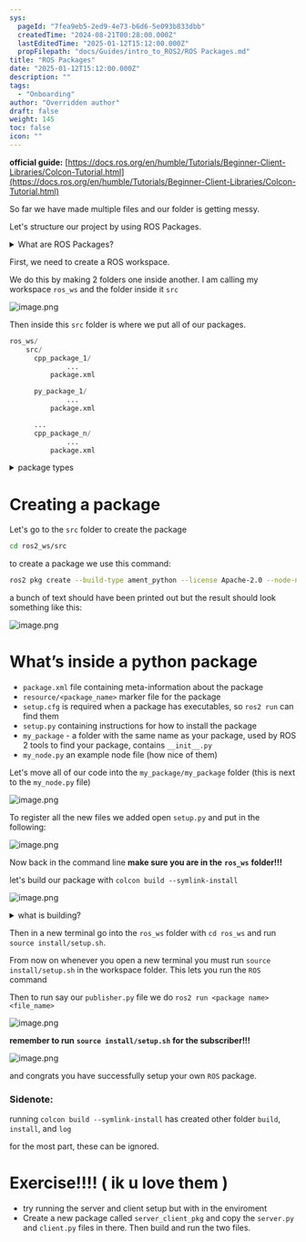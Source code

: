 ```yaml
---
sys:
  pageId: "7fea9eb5-2ed9-4e73-b6d6-5e093b833dbb"
  createdTime: "2024-08-21T00:28:00.000Z"
  lastEditedTime: "2025-01-12T15:12:00.000Z"
  propFilepath: "docs/Guides/intro_to_ROS2/ROS Packages.md"
title: "ROS Packages"
date: "2025-01-12T15:12:00.000Z"
description: ""
tags:
  - "Onboarding"
author: "Overridden author"
draft: false
weight: 145
toc: false
icon: ""
---
```


**official guide:** [https://docs.ros.org/en/humble/Tutorials/Beginner-Client-Libraries/Colcon-Tutorial.html](https://docs.ros.org/en/humble/Tutorials/Beginner-Client-Libraries/Colcon-Tutorial.html)

So far we have made multiple files and our folder is getting messy.

Let's structure our project by using ROS Packages.

<details>

<summary>What are ROS Packages?</summary>

ROS Packages are, as the name implies, packages of code that are highly sharable between ROS developers.

They consist of a folder, `package.xml` file, and source code

```python
      cpp_package_1/
		      ... imagine much code files here ..
          package.xml
```

</details>

First, we need to create a ROS workspace.

We do this by making 2 folders one inside another. I am calling my workspace `ros_ws` and the folder inside it `src`

![image.png](https://prod-files-secure.s3.us-west-2.amazonaws.com/d518164a-d88e-44d1-a4ee-3adb3bd8bce0/70706947-fd18-4537-a67b-e12946812d31/image.png?X-Amz-Algorithm=AWS4-HMAC-SHA256&X-Amz-Content-Sha256=UNSIGNED-PAYLOAD&X-Amz-Credential=ASIAZI2LB466ZIECN5VV%2F20250325%2Fus-west-2%2Fs3%2Faws4_request&X-Amz-Date=20250325T081143Z&X-Amz-Expires=3600&X-Amz-Security-Token=IQoJb3JpZ2luX2VjEKf%2F%2F%2F%2F%2F%2F%2F%2F%2F%2FwEaCXVzLXdlc3QtMiJHMEUCIQDVr8xU7%2FRJ3EQOZajFsWPz1TbGnLtB1t0WdpNq2CzeFwIgZ%2F5m%2BzbR%2FlSz1PNJ1Ed7jKhRwp2p9H3TY8GTfOe7B2sq%2FwMIEBAAGgw2Mzc0MjMxODM4MDUiDKgq%2F2gDd1Nn%2FGKI9CrcAzwwonDQTd1CSKFjngWQ8v6VJh8FRoFvu2tAOULy6GM3hAXpZA1wkL6ekBiWTHGTl0X2pbUsoW1%2BlWsllQIGr%2BFVsYrZ7jjAjlog6U4ia7BT4mekznN2e4sGLqYbvKNZQf3Mczruk2zC6ylp25IoZCtGtcIgqHT%2FP5StRWKLmNzfyP5zQddsrJ1GOQ%2FHoOhNp4ILJnGErEcIItUExoeCEjNWmoD97SfRWR9hcr73jvmu%2BmvOcVc6DSvZ5canX3ukESKCXdFKXHSwrsFbTeYyQacUSUCMIGHCN6kBT5x0gC9nR2LV4Gm29xsc1%2Bg4psRtvEnl4TJCNXMHhuaHhXPAszTC6kr30TjIkyMj0h6xQCdxbVFLYqEe7OpC06gzdWa9LZ%2F7anZkprpZ7o%2BUGqPh0tBo76basIBJIBssPK%2F327xr2WJnbI9k%2FWCta84YlmIy%2BSdEIMoxucmnxAyl7uMKzwIcxm9eVcIhATXF8u5rFZxigFveRtTS33aKmXNrtZpP7nh8iukK%2FEg6SQm0kZMhgSQQoAf89%2BauJSSg6OPbwXAyP2jxLYO5Ul3UYMnfnq69YcMWmIl7oMvtB8L2%2BYN2LOiHuxD79NR1ynVN9CDXuwUXsytXY%2BkO5IBxlH%2B0MK2uib8GOqUBkqO7yDHvnoLJAQad95%2BOl2224ZBdFCkV%2BuW28mIwudqhcMbQjdC4zyQd3gxM2XnlVCTO%2FO%2FMfBkQuif71TTsHZRkR5vrgpJnjDrpKxjOBBY02dTa8ykrkZo61RIOFCjpIcD6tS8n6Fo0zt3N3E%2Fu%2FxEcydVu6DQtHsxdC%2BZ1F3OC8RD7g5p1C4OxUI1OA9qzEaAsj2m0qwe5DRsKsdW2aTnPDRXt&X-Amz-Signature=335f08684f5dd4ca9266740038a0cfd909336508b5d100032c0e0a73627114ea&X-Amz-SignedHeaders=host&x-id=GetObject)

Then inside this `src` folder is where we put all of our packages.

```python
ros_ws/
    src/
      cpp_package_1/
		      ...
          package.xml

      py_package_1/
		      ...
          package.xml

      ...
      cpp_package_n/
		      ...
          package.xml

```

<details>

<summary>package types</summary>

packages can be either `C++` or python.

the intern file structure is different for each but for this guide we will stick to creating python packages

</details>

# Creating a package

Let's go to the `src` folder to create the package

```bash
cd ros2_ws/src
```

to create a package we use this command:

```bash
ros2 pkg create --build-type ament_python --license Apache-2.0 --node-name my_node my_package
```

a bunch of text should have been printed out but the result should look something like this:

![image.png](https://prod-files-secure.s3.us-west-2.amazonaws.com/d518164a-d88e-44d1-a4ee-3adb3bd8bce0/e6cf1e3f-8512-4a3e-b131-079f800bf3e8/image.png?X-Amz-Algorithm=AWS4-HMAC-SHA256&X-Amz-Content-Sha256=UNSIGNED-PAYLOAD&X-Amz-Credential=ASIAZI2LB466ZIECN5VV%2F20250325%2Fus-west-2%2Fs3%2Faws4_request&X-Amz-Date=20250325T081143Z&X-Amz-Expires=3600&X-Amz-Security-Token=IQoJb3JpZ2luX2VjEKf%2F%2F%2F%2F%2F%2F%2F%2F%2F%2FwEaCXVzLXdlc3QtMiJHMEUCIQDVr8xU7%2FRJ3EQOZajFsWPz1TbGnLtB1t0WdpNq2CzeFwIgZ%2F5m%2BzbR%2FlSz1PNJ1Ed7jKhRwp2p9H3TY8GTfOe7B2sq%2FwMIEBAAGgw2Mzc0MjMxODM4MDUiDKgq%2F2gDd1Nn%2FGKI9CrcAzwwonDQTd1CSKFjngWQ8v6VJh8FRoFvu2tAOULy6GM3hAXpZA1wkL6ekBiWTHGTl0X2pbUsoW1%2BlWsllQIGr%2BFVsYrZ7jjAjlog6U4ia7BT4mekznN2e4sGLqYbvKNZQf3Mczruk2zC6ylp25IoZCtGtcIgqHT%2FP5StRWKLmNzfyP5zQddsrJ1GOQ%2FHoOhNp4ILJnGErEcIItUExoeCEjNWmoD97SfRWR9hcr73jvmu%2BmvOcVc6DSvZ5canX3ukESKCXdFKXHSwrsFbTeYyQacUSUCMIGHCN6kBT5x0gC9nR2LV4Gm29xsc1%2Bg4psRtvEnl4TJCNXMHhuaHhXPAszTC6kr30TjIkyMj0h6xQCdxbVFLYqEe7OpC06gzdWa9LZ%2F7anZkprpZ7o%2BUGqPh0tBo76basIBJIBssPK%2F327xr2WJnbI9k%2FWCta84YlmIy%2BSdEIMoxucmnxAyl7uMKzwIcxm9eVcIhATXF8u5rFZxigFveRtTS33aKmXNrtZpP7nh8iukK%2FEg6SQm0kZMhgSQQoAf89%2BauJSSg6OPbwXAyP2jxLYO5Ul3UYMnfnq69YcMWmIl7oMvtB8L2%2BYN2LOiHuxD79NR1ynVN9CDXuwUXsytXY%2BkO5IBxlH%2B0MK2uib8GOqUBkqO7yDHvnoLJAQad95%2BOl2224ZBdFCkV%2BuW28mIwudqhcMbQjdC4zyQd3gxM2XnlVCTO%2FO%2FMfBkQuif71TTsHZRkR5vrgpJnjDrpKxjOBBY02dTa8ykrkZo61RIOFCjpIcD6tS8n6Fo0zt3N3E%2Fu%2FxEcydVu6DQtHsxdC%2BZ1F3OC8RD7g5p1C4OxUI1OA9qzEaAsj2m0qwe5DRsKsdW2aTnPDRXt&X-Amz-Signature=f0a15f54a0ee24927f73de2bf795c8a10645cee8930116dac9493ea8378ff895&X-Amz-SignedHeaders=host&x-id=GetObject)

# What’s inside a python package

- `package.xml` file containing meta-information about the package
- `resource/<package_name>` marker file for the package
- `setup.cfg` is required when a package has executables, so `ros2 run` can find them
- `setup.py` containing instructions for how to install the package
- `my_package` - a folder with the same name as your package, used by ROS 2 tools to find your package, contains `__init__.py`
- `my_node.py` an example node file (how nice of them)

Let's move all of our code into the `my_package/my_package` folder (this is next to the `my_node.py` file)

![image.png](https://prod-files-secure.s3.us-west-2.amazonaws.com/d518164a-d88e-44d1-a4ee-3adb3bd8bce0/9ce58f11-0da9-4d3e-b86d-506a9685d378/image.png?X-Amz-Algorithm=AWS4-HMAC-SHA256&X-Amz-Content-Sha256=UNSIGNED-PAYLOAD&X-Amz-Credential=ASIAZI2LB466ZIECN5VV%2F20250325%2Fus-west-2%2Fs3%2Faws4_request&X-Amz-Date=20250325T081143Z&X-Amz-Expires=3600&X-Amz-Security-Token=IQoJb3JpZ2luX2VjEKf%2F%2F%2F%2F%2F%2F%2F%2F%2F%2FwEaCXVzLXdlc3QtMiJHMEUCIQDVr8xU7%2FRJ3EQOZajFsWPz1TbGnLtB1t0WdpNq2CzeFwIgZ%2F5m%2BzbR%2FlSz1PNJ1Ed7jKhRwp2p9H3TY8GTfOe7B2sq%2FwMIEBAAGgw2Mzc0MjMxODM4MDUiDKgq%2F2gDd1Nn%2FGKI9CrcAzwwonDQTd1CSKFjngWQ8v6VJh8FRoFvu2tAOULy6GM3hAXpZA1wkL6ekBiWTHGTl0X2pbUsoW1%2BlWsllQIGr%2BFVsYrZ7jjAjlog6U4ia7BT4mekznN2e4sGLqYbvKNZQf3Mczruk2zC6ylp25IoZCtGtcIgqHT%2FP5StRWKLmNzfyP5zQddsrJ1GOQ%2FHoOhNp4ILJnGErEcIItUExoeCEjNWmoD97SfRWR9hcr73jvmu%2BmvOcVc6DSvZ5canX3ukESKCXdFKXHSwrsFbTeYyQacUSUCMIGHCN6kBT5x0gC9nR2LV4Gm29xsc1%2Bg4psRtvEnl4TJCNXMHhuaHhXPAszTC6kr30TjIkyMj0h6xQCdxbVFLYqEe7OpC06gzdWa9LZ%2F7anZkprpZ7o%2BUGqPh0tBo76basIBJIBssPK%2F327xr2WJnbI9k%2FWCta84YlmIy%2BSdEIMoxucmnxAyl7uMKzwIcxm9eVcIhATXF8u5rFZxigFveRtTS33aKmXNrtZpP7nh8iukK%2FEg6SQm0kZMhgSQQoAf89%2BauJSSg6OPbwXAyP2jxLYO5Ul3UYMnfnq69YcMWmIl7oMvtB8L2%2BYN2LOiHuxD79NR1ynVN9CDXuwUXsytXY%2BkO5IBxlH%2B0MK2uib8GOqUBkqO7yDHvnoLJAQad95%2BOl2224ZBdFCkV%2BuW28mIwudqhcMbQjdC4zyQd3gxM2XnlVCTO%2FO%2FMfBkQuif71TTsHZRkR5vrgpJnjDrpKxjOBBY02dTa8ykrkZo61RIOFCjpIcD6tS8n6Fo0zt3N3E%2Fu%2FxEcydVu6DQtHsxdC%2BZ1F3OC8RD7g5p1C4OxUI1OA9qzEaAsj2m0qwe5DRsKsdW2aTnPDRXt&X-Amz-Signature=afc6dc0583ea7c53db2c96085d07828c1f069a6e9034190e6a3eda96968f6c78&X-Amz-SignedHeaders=host&x-id=GetObject)

To register all the new files we added open `setup.py` and put in the following:

![image.png](https://prod-files-secure.s3.us-west-2.amazonaws.com/d518164a-d88e-44d1-a4ee-3adb3bd8bce0/1cd7c262-4cae-4496-9d75-c178537d24a2/image.png?X-Amz-Algorithm=AWS4-HMAC-SHA256&X-Amz-Content-Sha256=UNSIGNED-PAYLOAD&X-Amz-Credential=ASIAZI2LB466ZIECN5VV%2F20250325%2Fus-west-2%2Fs3%2Faws4_request&X-Amz-Date=20250325T081143Z&X-Amz-Expires=3600&X-Amz-Security-Token=IQoJb3JpZ2luX2VjEKf%2F%2F%2F%2F%2F%2F%2F%2F%2F%2FwEaCXVzLXdlc3QtMiJHMEUCIQDVr8xU7%2FRJ3EQOZajFsWPz1TbGnLtB1t0WdpNq2CzeFwIgZ%2F5m%2BzbR%2FlSz1PNJ1Ed7jKhRwp2p9H3TY8GTfOe7B2sq%2FwMIEBAAGgw2Mzc0MjMxODM4MDUiDKgq%2F2gDd1Nn%2FGKI9CrcAzwwonDQTd1CSKFjngWQ8v6VJh8FRoFvu2tAOULy6GM3hAXpZA1wkL6ekBiWTHGTl0X2pbUsoW1%2BlWsllQIGr%2BFVsYrZ7jjAjlog6U4ia7BT4mekznN2e4sGLqYbvKNZQf3Mczruk2zC6ylp25IoZCtGtcIgqHT%2FP5StRWKLmNzfyP5zQddsrJ1GOQ%2FHoOhNp4ILJnGErEcIItUExoeCEjNWmoD97SfRWR9hcr73jvmu%2BmvOcVc6DSvZ5canX3ukESKCXdFKXHSwrsFbTeYyQacUSUCMIGHCN6kBT5x0gC9nR2LV4Gm29xsc1%2Bg4psRtvEnl4TJCNXMHhuaHhXPAszTC6kr30TjIkyMj0h6xQCdxbVFLYqEe7OpC06gzdWa9LZ%2F7anZkprpZ7o%2BUGqPh0tBo76basIBJIBssPK%2F327xr2WJnbI9k%2FWCta84YlmIy%2BSdEIMoxucmnxAyl7uMKzwIcxm9eVcIhATXF8u5rFZxigFveRtTS33aKmXNrtZpP7nh8iukK%2FEg6SQm0kZMhgSQQoAf89%2BauJSSg6OPbwXAyP2jxLYO5Ul3UYMnfnq69YcMWmIl7oMvtB8L2%2BYN2LOiHuxD79NR1ynVN9CDXuwUXsytXY%2BkO5IBxlH%2B0MK2uib8GOqUBkqO7yDHvnoLJAQad95%2BOl2224ZBdFCkV%2BuW28mIwudqhcMbQjdC4zyQd3gxM2XnlVCTO%2FO%2FMfBkQuif71TTsHZRkR5vrgpJnjDrpKxjOBBY02dTa8ykrkZo61RIOFCjpIcD6tS8n6Fo0zt3N3E%2Fu%2FxEcydVu6DQtHsxdC%2BZ1F3OC8RD7g5p1C4OxUI1OA9qzEaAsj2m0qwe5DRsKsdW2aTnPDRXt&X-Amz-Signature=8b68af7247a2ae49ad8e66082408a77278d7d00039724f7b0826b3edd1a7d95b&X-Amz-SignedHeaders=host&x-id=GetObject)

Now back in the command line **make sure you are in the** **`ros_ws`** **folder!!!**

let's build our package with `colcon build --symlink-install`

![image.png](https://prod-files-secure.s3.us-west-2.amazonaws.com/d518164a-d88e-44d1-a4ee-3adb3bd8bce0/2f2a0d27-b173-48fd-b189-5f5c0ce65619/image.png?X-Amz-Algorithm=AWS4-HMAC-SHA256&X-Amz-Content-Sha256=UNSIGNED-PAYLOAD&X-Amz-Credential=ASIAZI2LB466ZIECN5VV%2F20250325%2Fus-west-2%2Fs3%2Faws4_request&X-Amz-Date=20250325T081143Z&X-Amz-Expires=3600&X-Amz-Security-Token=IQoJb3JpZ2luX2VjEKf%2F%2F%2F%2F%2F%2F%2F%2F%2F%2FwEaCXVzLXdlc3QtMiJHMEUCIQDVr8xU7%2FRJ3EQOZajFsWPz1TbGnLtB1t0WdpNq2CzeFwIgZ%2F5m%2BzbR%2FlSz1PNJ1Ed7jKhRwp2p9H3TY8GTfOe7B2sq%2FwMIEBAAGgw2Mzc0MjMxODM4MDUiDKgq%2F2gDd1Nn%2FGKI9CrcAzwwonDQTd1CSKFjngWQ8v6VJh8FRoFvu2tAOULy6GM3hAXpZA1wkL6ekBiWTHGTl0X2pbUsoW1%2BlWsllQIGr%2BFVsYrZ7jjAjlog6U4ia7BT4mekznN2e4sGLqYbvKNZQf3Mczruk2zC6ylp25IoZCtGtcIgqHT%2FP5StRWKLmNzfyP5zQddsrJ1GOQ%2FHoOhNp4ILJnGErEcIItUExoeCEjNWmoD97SfRWR9hcr73jvmu%2BmvOcVc6DSvZ5canX3ukESKCXdFKXHSwrsFbTeYyQacUSUCMIGHCN6kBT5x0gC9nR2LV4Gm29xsc1%2Bg4psRtvEnl4TJCNXMHhuaHhXPAszTC6kr30TjIkyMj0h6xQCdxbVFLYqEe7OpC06gzdWa9LZ%2F7anZkprpZ7o%2BUGqPh0tBo76basIBJIBssPK%2F327xr2WJnbI9k%2FWCta84YlmIy%2BSdEIMoxucmnxAyl7uMKzwIcxm9eVcIhATXF8u5rFZxigFveRtTS33aKmXNrtZpP7nh8iukK%2FEg6SQm0kZMhgSQQoAf89%2BauJSSg6OPbwXAyP2jxLYO5Ul3UYMnfnq69YcMWmIl7oMvtB8L2%2BYN2LOiHuxD79NR1ynVN9CDXuwUXsytXY%2BkO5IBxlH%2B0MK2uib8GOqUBkqO7yDHvnoLJAQad95%2BOl2224ZBdFCkV%2BuW28mIwudqhcMbQjdC4zyQd3gxM2XnlVCTO%2FO%2FMfBkQuif71TTsHZRkR5vrgpJnjDrpKxjOBBY02dTa8ykrkZo61RIOFCjpIcD6tS8n6Fo0zt3N3E%2Fu%2FxEcydVu6DQtHsxdC%2BZ1F3OC8RD7g5p1C4OxUI1OA9qzEaAsj2m0qwe5DRsKsdW2aTnPDRXt&X-Amz-Signature=5c76773b6d50b871997365af6ca7c234505afff52a4bd4287eedb600d184c1d4&X-Amz-SignedHeaders=host&x-id=GetObject)

<details>

<summary>what is building?</summary>

if you are a CS major at Rose-Hulman you will learn the answer to this in CSSE132

but TLDR; is it combines all the code files into one program that can be run easily 

</details>

Then in a new terminal go into the `ros_ws` folder with `cd ros_ws` and run `source install/setup.sh`. 

From now on whenever you open a new terminal you must run `source install/setup.sh` in the workspace folder. This lets you run the `ROS` command

Then to run say our `publisher.py` file we do `ros2 run <package name> <file_name>`

![image.png](https://prod-files-secure.s3.us-west-2.amazonaws.com/d518164a-d88e-44d1-a4ee-3adb3bd8bce0/4f4b1219-3a44-4632-aa0a-ce3471699f59/image.png?X-Amz-Algorithm=AWS4-HMAC-SHA256&X-Amz-Content-Sha256=UNSIGNED-PAYLOAD&X-Amz-Credential=ASIAZI2LB466ZIECN5VV%2F20250325%2Fus-west-2%2Fs3%2Faws4_request&X-Amz-Date=20250325T081143Z&X-Amz-Expires=3600&X-Amz-Security-Token=IQoJb3JpZ2luX2VjEKf%2F%2F%2F%2F%2F%2F%2F%2F%2F%2FwEaCXVzLXdlc3QtMiJHMEUCIQDVr8xU7%2FRJ3EQOZajFsWPz1TbGnLtB1t0WdpNq2CzeFwIgZ%2F5m%2BzbR%2FlSz1PNJ1Ed7jKhRwp2p9H3TY8GTfOe7B2sq%2FwMIEBAAGgw2Mzc0MjMxODM4MDUiDKgq%2F2gDd1Nn%2FGKI9CrcAzwwonDQTd1CSKFjngWQ8v6VJh8FRoFvu2tAOULy6GM3hAXpZA1wkL6ekBiWTHGTl0X2pbUsoW1%2BlWsllQIGr%2BFVsYrZ7jjAjlog6U4ia7BT4mekznN2e4sGLqYbvKNZQf3Mczruk2zC6ylp25IoZCtGtcIgqHT%2FP5StRWKLmNzfyP5zQddsrJ1GOQ%2FHoOhNp4ILJnGErEcIItUExoeCEjNWmoD97SfRWR9hcr73jvmu%2BmvOcVc6DSvZ5canX3ukESKCXdFKXHSwrsFbTeYyQacUSUCMIGHCN6kBT5x0gC9nR2LV4Gm29xsc1%2Bg4psRtvEnl4TJCNXMHhuaHhXPAszTC6kr30TjIkyMj0h6xQCdxbVFLYqEe7OpC06gzdWa9LZ%2F7anZkprpZ7o%2BUGqPh0tBo76basIBJIBssPK%2F327xr2WJnbI9k%2FWCta84YlmIy%2BSdEIMoxucmnxAyl7uMKzwIcxm9eVcIhATXF8u5rFZxigFveRtTS33aKmXNrtZpP7nh8iukK%2FEg6SQm0kZMhgSQQoAf89%2BauJSSg6OPbwXAyP2jxLYO5Ul3UYMnfnq69YcMWmIl7oMvtB8L2%2BYN2LOiHuxD79NR1ynVN9CDXuwUXsytXY%2BkO5IBxlH%2B0MK2uib8GOqUBkqO7yDHvnoLJAQad95%2BOl2224ZBdFCkV%2BuW28mIwudqhcMbQjdC4zyQd3gxM2XnlVCTO%2FO%2FMfBkQuif71TTsHZRkR5vrgpJnjDrpKxjOBBY02dTa8ykrkZo61RIOFCjpIcD6tS8n6Fo0zt3N3E%2Fu%2FxEcydVu6DQtHsxdC%2BZ1F3OC8RD7g5p1C4OxUI1OA9qzEaAsj2m0qwe5DRsKsdW2aTnPDRXt&X-Amz-Signature=076a7a0fa0dc5213ae69189cf97f8d2ce9416499d4d818231de294823dfdd8d8&X-Amz-SignedHeaders=host&x-id=GetObject)

**remember to run** **`source install/setup.sh`** **for the subscriber!!!**

![image.png](https://prod-files-secure.s3.us-west-2.amazonaws.com/d518164a-d88e-44d1-a4ee-3adb3bd8bce0/02121119-dad4-49ec-8356-c956108b4243/image.png?X-Amz-Algorithm=AWS4-HMAC-SHA256&X-Amz-Content-Sha256=UNSIGNED-PAYLOAD&X-Amz-Credential=ASIAZI2LB466ZIECN5VV%2F20250325%2Fus-west-2%2Fs3%2Faws4_request&X-Amz-Date=20250325T081143Z&X-Amz-Expires=3600&X-Amz-Security-Token=IQoJb3JpZ2luX2VjEKf%2F%2F%2F%2F%2F%2F%2F%2F%2F%2FwEaCXVzLXdlc3QtMiJHMEUCIQDVr8xU7%2FRJ3EQOZajFsWPz1TbGnLtB1t0WdpNq2CzeFwIgZ%2F5m%2BzbR%2FlSz1PNJ1Ed7jKhRwp2p9H3TY8GTfOe7B2sq%2FwMIEBAAGgw2Mzc0MjMxODM4MDUiDKgq%2F2gDd1Nn%2FGKI9CrcAzwwonDQTd1CSKFjngWQ8v6VJh8FRoFvu2tAOULy6GM3hAXpZA1wkL6ekBiWTHGTl0X2pbUsoW1%2BlWsllQIGr%2BFVsYrZ7jjAjlog6U4ia7BT4mekznN2e4sGLqYbvKNZQf3Mczruk2zC6ylp25IoZCtGtcIgqHT%2FP5StRWKLmNzfyP5zQddsrJ1GOQ%2FHoOhNp4ILJnGErEcIItUExoeCEjNWmoD97SfRWR9hcr73jvmu%2BmvOcVc6DSvZ5canX3ukESKCXdFKXHSwrsFbTeYyQacUSUCMIGHCN6kBT5x0gC9nR2LV4Gm29xsc1%2Bg4psRtvEnl4TJCNXMHhuaHhXPAszTC6kr30TjIkyMj0h6xQCdxbVFLYqEe7OpC06gzdWa9LZ%2F7anZkprpZ7o%2BUGqPh0tBo76basIBJIBssPK%2F327xr2WJnbI9k%2FWCta84YlmIy%2BSdEIMoxucmnxAyl7uMKzwIcxm9eVcIhATXF8u5rFZxigFveRtTS33aKmXNrtZpP7nh8iukK%2FEg6SQm0kZMhgSQQoAf89%2BauJSSg6OPbwXAyP2jxLYO5Ul3UYMnfnq69YcMWmIl7oMvtB8L2%2BYN2LOiHuxD79NR1ynVN9CDXuwUXsytXY%2BkO5IBxlH%2B0MK2uib8GOqUBkqO7yDHvnoLJAQad95%2BOl2224ZBdFCkV%2BuW28mIwudqhcMbQjdC4zyQd3gxM2XnlVCTO%2FO%2FMfBkQuif71TTsHZRkR5vrgpJnjDrpKxjOBBY02dTa8ykrkZo61RIOFCjpIcD6tS8n6Fo0zt3N3E%2Fu%2FxEcydVu6DQtHsxdC%2BZ1F3OC8RD7g5p1C4OxUI1OA9qzEaAsj2m0qwe5DRsKsdW2aTnPDRXt&X-Amz-Signature=da0ef9fd0f6afb486a7f07efcff9a55139291f4d3b48b6f701de94f2a3854709&X-Amz-SignedHeaders=host&x-id=GetObject)

and congrats you have successfully setup your own `ROS` package.

### Sidenote:

running `colcon build --symlink-install` has created other folder `build`, `install`, and `log`

for the most part, these can be ignored.

# Exercise!!!! ( ik u love them )

- try running the server and client setup but with in the enviroment
- Create a new package called `server_client_pkg` and copy the `server.py` and `client.py` files in there. Then build and run the two files.
